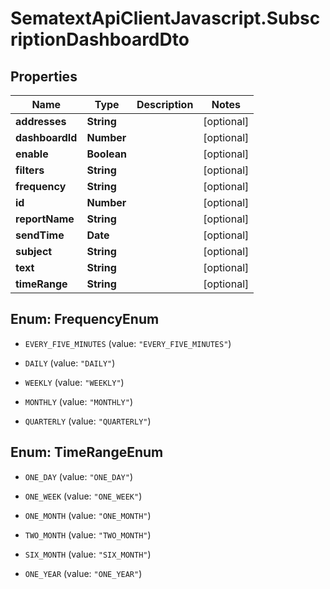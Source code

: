 # SematextApiClientJavascript.SubscriptionDashboardDto

## Properties
| Name            | Type        | Description | Notes      |
| --------------- | ----------- | ----------- | ---------- |
| **addresses**   | **String**  |             | [optional] |
| **dashboardId** | **Number**  |             | [optional] |
| **enable**      | **Boolean** |             | [optional] |
| **filters**     | **String**  |             | [optional] |
| **frequency**   | **String**  |             | [optional] |
| **id**          | **Number**  |             | [optional] |
| **reportName**  | **String**  |             | [optional] |
| **sendTime**    | **Date**    |             | [optional] |
| **subject**     | **String**  |             | [optional] |
| **text**        | **String**  |             | [optional] |
| **timeRange**   | **String**  |             | [optional] |


<a name="FrequencyEnum"></a>
## Enum: FrequencyEnum


* `EVERY_FIVE_MINUTES` (value: `"EVERY_FIVE_MINUTES"`)

* `DAILY` (value: `"DAILY"`)

* `WEEKLY` (value: `"WEEKLY"`)

* `MONTHLY` (value: `"MONTHLY"`)

* `QUARTERLY` (value: `"QUARTERLY"`)




<a name="TimeRangeEnum"></a>
## Enum: TimeRangeEnum


* `ONE_DAY` (value: `"ONE_DAY"`)

* `ONE_WEEK` (value: `"ONE_WEEK"`)

* `ONE_MONTH` (value: `"ONE_MONTH"`)

* `TWO_MONTH` (value: `"TWO_MONTH"`)

* `SIX_MONTH` (value: `"SIX_MONTH"`)

* `ONE_YEAR` (value: `"ONE_YEAR"`)
